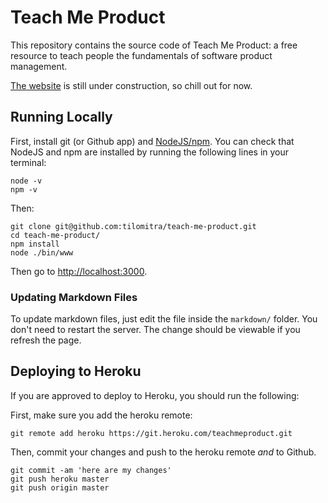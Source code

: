 # Teach Me Product

This repository contains the source code of Teach Me Product: a free resource to teach people the fundamentals of software product management.

[The website](https://teachmeproduct.herokuapp.com) is still under construction, so chill out for now.

## Running Locally

First, install git (or Github app) and [NodeJS/npm](http://nodejs.org). You can check that NodeJS and npm are installed by running the following lines in your terminal:

```
node -v
npm -v
```

Then:

```
git clone git@github.com:tilomitra/teach-me-product.git
cd teach-me-product/
npm install
node ./bin/www
```
Then go to [http://localhost:3000](http://localhost:3000).

### Updating Markdown Files

To update markdown files, just edit the file inside the `markdown/` folder. You don't need to restart the server. The change should be viewable if you refresh the page.

## Deploying to Heroku
If you are approved to deploy to Heroku, you should run the following:

First, make sure you add the heroku remote:

```
git remote add heroku https://git.heroku.com/teachmeproduct.git
```

Then, commit your changes and push to the heroku remote *and* to Github.

```
git commit -am 'here are my changes'
git push heroku master
git push origin master
```
